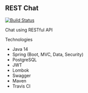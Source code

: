 ## REST Chat

[![Build Status](https://travis-ci.org/s-manannikov/rest_chat.svg?branch=master)](https://travis-ci.org/s-manannikov/rest_chat)

Chat using RESTful API

Technologies
- Java 14
- Spring (Boot, MVC, Data, Security)
- PostgreSQL
- JWT
- Lombok
- Swagger
- Maven
- Travis CI